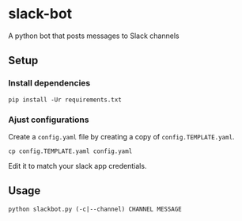 # slack-bot
A python bot that posts messages to Slack channels

## Setup

### Install dependencies
```
pip install -Ur requirements.txt
```

### Ajust configurations
Create a `config.yaml` file by creating a copy of `config.TEMPLATE.yaml`.
```
cp config.TEMPLATE.yaml config.yaml
```

Edit it to match your slack app credentials.

## Usage
```
python slackbot.py (-c|--channel) CHANNEL MESSAGE
```
